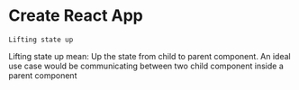 # Create React App
`Lifting state up`

Lifting state up mean: Up the state from child to parent component.
An ideal use case would be communicating between two child component inside a parent component